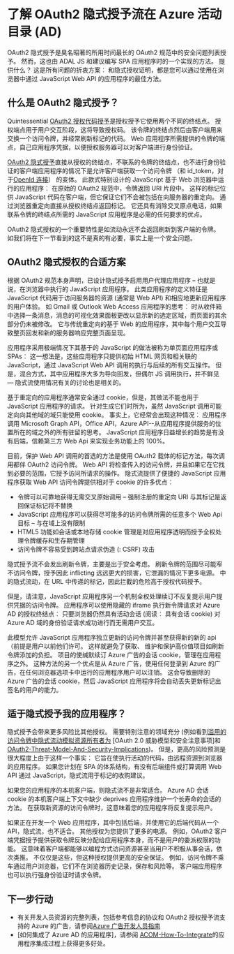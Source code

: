 <properties
   pageTitle="了解 OAuth2 隐式授予在 Azure Active Directory 中的流动 |Microsoft Azure"
   description="了解更多有关 Azure Active Directory 实现的隐式 OAuth2 授予流，以及是否是最适合您的应用程序。"
   services="active-directory"
   documentationCenter="dev-center-name"
   authors="vibronet"
   manager="mbaldwin"
   editor=""/>

<tags
   ms.service="active-directory"
   ms.devlang="na"
   ms.topic="article"
   ms.tgt_pltfrm="na"
   ms.workload="identity"
   ms.date="08/17/2016"
   ms.author="vittorib;bryanla"/>

# <a name="understanding-the-oauth2-implicit-grant-flow-in-azure-active-directory-ad"></a>了解 OAuth2 隐式授予流在 Azure 活动目录 (AD)

OAuth2 隐式授予是臭名昭著的所用时间最长的 OAuth2 规范中的安全问题列表授予。 然而，这也由 ADAL JS 和建议编写 SPA 应用程序时的一个实现的方法。 提供什么？ 这是所有问题的折衷方案︰ 和隐式授权证明，都是您可以通过使用在浏览器中通过 JavaScript Web API 的应用程序的最佳方法。

## <a name="what-is-the-oauth2-implicit-grant"></a>什么是 OAuth2 隐式授予？

Quintessential [OAuth2 授权代码授予](https://tools.ietf.org/html/rfc6749#section-1.3.1)是授权授予它使用两个不同的终结点。 授权端点用于用户交互阶段，这将导致授权码。 该令牌的终结点然后由客户端用来交换一个访问令牌，并经常刷新标记的代码。 Web 应用程序所需提供的令牌的端点，自己应用程序凭据，以便授权服务器可以对客户端进行身份验证。

[OAuth2 隐式授予](https://tools.ietf.org/html/rfc6749#section-1.3.2)直接从授权的终结点，不联系的令牌的终结点，也不进行身份验证的客户端应用程序的情况下是允许客户端获取一个访问令牌 （和 id_token，对于[OpenId 连接](http://openid.net/specs/openid-connect-core-1_0.html)） 的变体。 此款式特别设计的 JavaScript 基于 Web 浏览器中运行的应用程序︰ 在原始的 OAuth2 规范中，令牌返回 URI 片段中。 这样的标记位供 JavaScript 代码在客户端，但它保证它们不会被包括在向服务器的重定向。 通过浏览器重定向直接从授权终结点返回标记。 它还具有消除交叉原点电话，如果联系令牌的终结点所需的 JavaScript 应用程序是必需的任何要求的优点。

OAuth2 隐式授权的一个重要特性是如流动永远不会返回刷新到客户端的令牌。 如我们将在下一节看到的这不是真的有必要，事实上是一个安全问题。

## <a name="suitable-scenarios-for-the-oauth2-implicit-grant"></a>OAuth2 隐式授权的合适方案

根据 OAuth2 规范本身声明，已设计隐式授予启用用户代理应用程序 – 也就是说，在浏览器中执行的 JavaScript 应用程序。 此类应用程序的定义特征是 JavaScript 代码用于访问服务器的资源 (通常是 Web API) 和相应地更新应用程序的用户体验。 如 Gmail 或 Outlook Web Access 应用程序的思考︰ 时从收件箱中选择一条消息，消息的可视化效果面板更改以显示新的选定区域，而页面的其余部分仍未被修改。 它与传统重定向的基于 Web 的应用程序，其中每个用户交互导致整页回发和新的服务器响应完整页面呈现。

应用程序采用极端情况下其基于的 JavaScript 的做法被称为单页面应用程序或 SPAs︰ 这一想法是，这些应用程序只提供初始 HTML 网页和相关联的 JavaScript，通过 JavaScript Web API 调用的执行与后续的所有交互操作。 但是，混合方式，其中应用程序大多为导向回发，但偶尔 JS 调用执行，并不鲜见 — 隐式流使用情况有关的讨论也是相关的。

基于重定向的应用程序通常安全通过 cookie，但是，其做法不能也用于 JavaScript 应用程序的请求。 针对生成它们时所为，虽然 JavaScript 调用可能定向向其他域的域只能使用 cookie。 事实上，它经常会出现这种情况︰ 应用程序调用 Microsoft Graph API，Office API，Azure API--从应用程序提供服务的位置所在的域之外的所有驻留的思考。 JavaScript 应用程序日益增长的趋势是有没有后端，信赖第三方 Web Api 来实现业务功能上的 100%。

目前，保护 Web API 调用的首选的方法是使用 OAuth2 载体的标记方法，每次调用都伴 OAuth2 访问令牌。 Web API 将检查传入的访问令牌，并且如果它在它找到必要的范围，它授予访问所请求的操作。 隐式流提供了便捷的 JavaScript 应用程序获取 Web API 访问令牌提供相对于 cookie 的许多优点︰

- 令牌可以可靠地获得无需交叉原始调用 – 强制注册的重定向 URI 与其标记是返回保证标记将不替换
- JavaScript 应用程序可以获得尽可能多的访问令牌所需的任意多个 Web Api 目标 – 与在域上没有限制
- HTML5 功能如会话或本地存储 cookie 管理是对应用程序透明而授予全权处理令牌缓存和生存期管理
- 访问令牌不容易受到跨站点请求伪造 (: CSRF) 攻击

隐式授予流不会发出刷新令牌，主要是出于安全考虑。 刷新令牌的范围尽可能窄不访问令牌，授予因此 inflicting 远远更大的损害，它泄漏的情况下更多电源。 中的隐式流动，在 URL 中传递的标记，因此拦截的危险高于授权代码授予。

但是，请注意，JavaScript 应用程序另一个机制全权处理续订不反复提示用户提供凭据的访问令牌。 应用程序可以使用隐藏的 iframe 执行新令牌请求对 Azure AD 的授权终结点︰ 只要浏览器仍然具有活动会话 (阅读︰ 具有会话 cookie) 对 Azure AD 域的身份验证请求成功进行而无需用户交互。 

此模型允许 JavaScript 应用程序独立更新的访问令牌并甚至获得新的新的 api （前提是用户以前他们许可。 这样就避免了获取、 维护和保护高价值项目如刷新令牌添加的负担。 项目的使缄默续订 Azure 广告的会话 cookie，管理在应用程序之外。 这种方法的另一个优点是从 Azure 广告，使用任何登录到 Azure 的广告，在任何浏览器选项卡中运行的应用程序用户可以注销。 这会导致删除的 Azure 广告的会话 cookie，然后 JavaScript 应用程序将会自动丢失更新标记出签名的用户的能力。

## <a name="is-the-implicit-grant-suitable-for-my-app"></a>适于隐式授予我的应用程序？

隐式授予会带来更多风险比其他授权。 需要特别注意的领域充分 (例如看到[滥用的访问令牌中隐式流动模拟资源所有者为][ OAuth2-Spec-Implicit-Misuse] [OAuth 2.0 威胁模型和安全注意事项]和[OAuth2-Threat-Model-And-Security-Implications])。 但是，更高的风险预测是很大程度上由于这样一个事实︰ 它旨在使执行活动的代码，由远程资源到浏览器的应用程序。 如果您计划在 SPA 的体系结构，有没有后端组件或打算调用 Web API 通过 JavaScript，隐式流用于标记的收购建议。

如果您的应用程序的本机客户端，则隐式流不是非常适合。 Azure AD 会话 cookie 的本机客户端上下文中缺少 deprives 应用程序维护一个长寿命的会话的方法。 在获取新资源的访问令牌时，这意味着您的应用程序将反复提示用户。

如果正在开发一个 Web 应用程序，其中包括后端，并使用它的后端代码从一个 API，隐式流，也不适合。 其他授权为您提供了更多的电源。 例如，OAuth2 客户端凭据授予提供获取令牌反映分配给应用程序本身，而不是用户的委派权限的功能。 这意味着客户端都能够以编程方式访问资源甚至当用户不积极从事会话，依次类推。 不仅仅是这些，但这种授权提供更高的安全保证。 例如，访问令牌不乘车通过用户浏览器，它们不在浏览器历史记录，保存和风险等。 客户端应用程序也可以执行强身份验证时请求令牌。

## <a name="next-steps"></a>下一步行动

- 有关开发人员资源的完整列表，包括参考信息的协议和 OAuth2 授权授予流支持的 Azure 的广告，请参阅[Azure 广告开发人员指南][AAD-Developers-Guide]
- [如何集成了 Azure AD 的应用程序]，请参阅 [ACOM-How-To-Integrate]的应用程序集成过程上获得更多好处。

<!--Image references-->

<!--Reference style links in use-->
[AAD-Developers-Guide]: active-directory-developers-guide.md
[ACOM-How-And-Why-Apps-Added-To-AAD]: active-directory-how-applications-are-added.md
[ACOM-How-To-Integrate]: active-directory-how-to-integrate.md
[OAuth2-Spec-Implicit-Misuse]: https://tools.ietf.org/html/rfc6749#section-10.16 
[OAuth2-Threat-Model-And-Security-Implications]: https://tools.ietf.org/html/rfc6819

